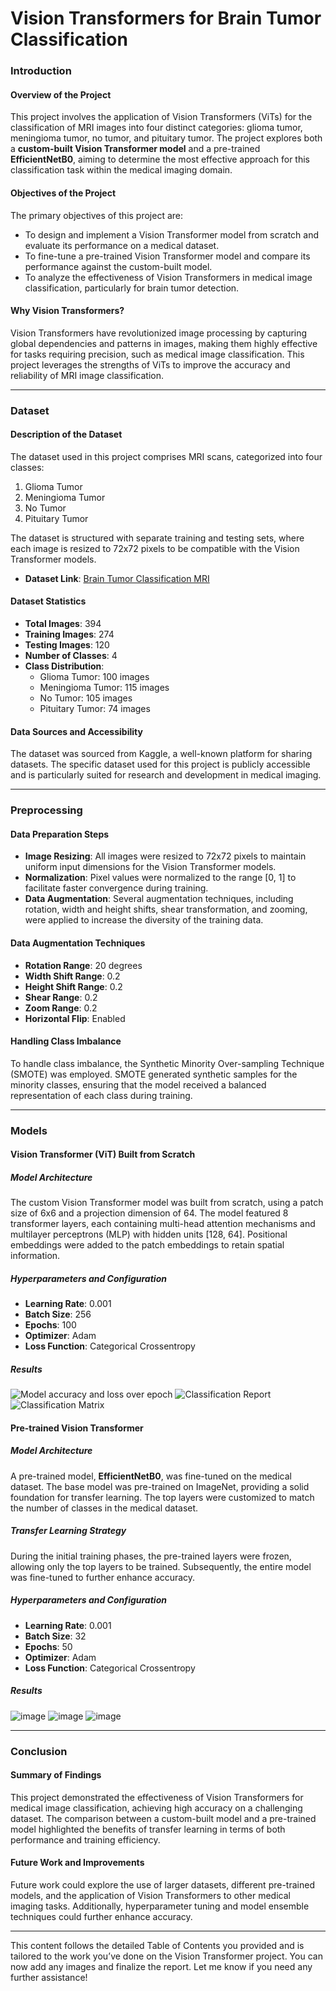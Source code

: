 # Vision Transformers for Brain Tumor Classification
### **Introduction**

#### **Overview of the Project**
This project involves the application of Vision Transformers (ViTs) for the classification of MRI images into four distinct categories: glioma tumor, meningioma tumor, no tumor, and pituitary tumor. The project explores both a **custom-built Vision Transformer model** and a pre-trained **EfficientNetB0**, aiming to determine the most effective approach for this classification task within the medical imaging domain.

#### **Objectives of the Project**
The primary objectives of this project are:
- To design and implement a Vision Transformer model from scratch and evaluate its performance on a medical dataset.
- To fine-tune a pre-trained Vision Transformer model and compare its performance against the custom-built model.
- To analyze the effectiveness of Vision Transformers in medical image classification, particularly for brain tumor detection.

#### **Why Vision Transformers?**
Vision Transformers have revolutionized image processing by capturing global dependencies and patterns in images, making them highly effective for tasks requiring precision, such as medical image classification. This project leverages the strengths of ViTs to improve the accuracy and reliability of MRI image classification.

---

### **Dataset**

#### **Description of the Dataset**
The dataset used in this project comprises MRI scans, categorized into four classes:
1. Glioma Tumor
2. Meningioma Tumor
3. No Tumor
4. Pituitary Tumor

The dataset is structured with separate training and testing sets, where each image is resized to 72x72 pixels to be compatible with the Vision Transformer models.

- **Dataset Link**: [Brain Tumor Classification MRI](https://www.kaggle.com/datasets/sartajbhuvaji/brain-tumor-classification-mri)

#### **Dataset Statistics**
- **Total Images**: 394
- **Training Images**: 274
- **Testing Images**: 120
- **Number of Classes**: 4
- **Class Distribution**:
  - Glioma Tumor: 100 images
  - Meningioma Tumor: 115 images
  - No Tumor: 105 images
  - Pituitary Tumor: 74 images

#### **Data Sources and Accessibility**
The dataset was sourced from Kaggle, a well-known platform for sharing datasets. The specific dataset used for this project is publicly accessible and is particularly suited for research and development in medical imaging.

---

### **Preprocessing**

#### **Data Preparation Steps**
- **Image Resizing**: All images were resized to 72x72 pixels to maintain uniform input dimensions for the Vision Transformer models.
- **Normalization**: Pixel values were normalized to the range [0, 1] to facilitate faster convergence during training.
- **Data Augmentation**: Several augmentation techniques, including rotation, width and height shifts, shear transformation, and zooming, were applied to increase the diversity of the training data.

#### **Data Augmentation Techniques**
- **Rotation Range**: 20 degrees
- **Width Shift Range**: 0.2
- **Height Shift Range**: 0.2
- **Shear Range**: 0.2
- **Zoom Range**: 0.2
- **Horizontal Flip**: Enabled

#### **Handling Class Imbalance**
To handle class imbalance, the Synthetic Minority Over-sampling Technique (SMOTE) was employed. SMOTE generated synthetic samples for the minority classes, ensuring that the model received a balanced representation of each class during training.

---

### **Models**

#### **Vision Transformer (ViT) Built from Scratch**

##### **Model Architecture**
The custom Vision Transformer model was built from scratch, using a patch size of 6x6 and a projection dimension of 64. The model featured 8 transformer layers, each containing multi-head attention mechanisms and multilayer perceptrons (MLP) with hidden units [128, 64]. Positional embeddings were added to the patch embeddings to retain spatial information.

##### **Hyperparameters and Configuration**
- **Learning Rate**: 0.001
- **Batch Size**: 256
- **Epochs**: 100
- **Optimizer**: Adam
- **Loss Function**: Categorical Crossentropy
##### **Results**
![Model accuracy and loss over epoch](https://github.com/user-attachments/assets/c5be6ec1-1c6d-4fa6-a3da-1e6ecb5634ff)
![Classification Report](https://github.com/user-attachments/assets/1d524ce9-4650-4381-9d20-c4318e95aac0)
![Classification Matrix](https://github.com/user-attachments/assets/b0b404c6-1744-45f0-83cb-bf5231c838d1)

#### **Pre-trained Vision Transformer**

##### **Model Architecture**
A pre-trained model, **EfficientNetB0**, was fine-tuned on the medical dataset. The base model was pre-trained on ImageNet, providing a solid foundation for transfer learning. The top layers were customized to match the number of classes in the medical dataset.

##### **Transfer Learning Strategy**
During the initial training phases, the pre-trained layers were frozen, allowing only the top layers to be trained. Subsequently, the entire model was fine-tuned to further enhance accuracy.

##### **Hyperparameters and Configuration**
- **Learning Rate**: 0.001
- **Batch Size**: 32
- **Epochs**: 50
- **Optimizer**: Adam
- **Loss Function**: Categorical Crossentropy
##### **Results**
![image](https://github.com/user-attachments/assets/b6f05bf7-b382-4127-a901-cc8647d4cc06)
![image](https://github.com/user-attachments/assets/8620a7d1-469f-4759-bc77-1e3176c291c6)
![image](https://github.com/user-attachments/assets/bf5be845-a5be-4d94-bb68-c8844d78521a)

---
### **Conclusion**

#### **Summary of Findings**
This project demonstrated the effectiveness of Vision Transformers for medical image classification, achieving high accuracy on a challenging dataset. The comparison between a custom-built model and a pre-trained model highlighted the benefits of transfer learning in terms of both performance and training efficiency.

#### **Future Work and Improvements**

Future work could explore the use of larger datasets, different pre-trained models, and the application of Vision Transformers to other medical imaging tasks. Additionally, hyperparameter tuning and model ensemble techniques could further enhance accuracy.

---

This content follows the detailed Table of Contents you provided and is tailored to the work you’ve done on the Vision Transformer project. You can now add any images and finalize the report. Let me know if you need any further assistance!
